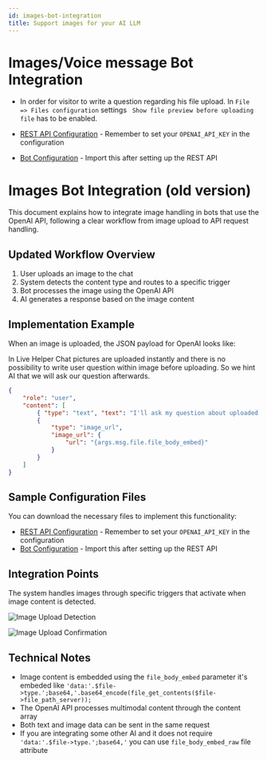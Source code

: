 ```yaml
---
id: images-bot-integration
title: Support images for your AI LLM
---
```


# Images/Voice message Bot Integration

* In order for visitor to write a question regarding his file upload. In `File => Files configuration` settings ` Show file preview before uploading file` has to be enabled.

* [REST API Configuration](/img/bot/voice-messages/rest-api-v2.json) - Remember to set your `OPENAI_API_KEY` in the configuration
* [Bot Configuration](/img/bot/voice-messages/bot-v2.json) - Import this after setting up the REST API

# Images Bot Integration (old version)

This document explains how to integrate image handling in bots that use the OpenAI API, following a clear workflow from image upload to API request handling.

## Updated Workflow Overview

1. User uploads an image to the chat
2. System detects the content type and routes to a specific trigger
3. Bot processes the image using the OpenAI API
4. AI generates a response based on the image content

## Implementation Example

When an image is uploaded, the JSON payload for OpenAI looks like:

In Live Helper Chat pictures are uploaded instantly and there is no possibility to write user question within image before uploading. So we hint AI that we will ask our question afterwards.

```json
{
    "role": "user",
    "content": [
        { "type": "text", "text": "I'll ask my question about uploaded picture in the next message" },
        {
            "type": "image_url",
            "image_url": {
                "url": "{args.msg.file.file_body_embed}"
            }
        }
    ]
}
```

## Sample Configuration Files

You can download the necessary files to implement this functionality:

* [REST API Configuration](/img/bot/voice-messages/rest-api.json) - Remember to set your `OPENAI_API_KEY` in the configuration
* [Bot Configuration](/img/bot/voice-messages/bot.json) - Import this after setting up the REST API

## Integration Points

The system handles images through specific triggers that activate when image content is detected.

![Image Upload Detection](/img/bot/bots/router-unknown.jpg)

![Image Upload Confirmation](/img/bot/bots/image-was-uploaded.jpg)

## Technical Notes

* Image content is embedded using the `file_body_embed` parameter it's embeded like  `'data:'.$file->type.';base64,'.base64_encode(file_get_contents($file->file_path_server));`
* The OpenAI API processes multimodal content through the content array
* Both text and image data can be sent in the same request
* If you are integrating some other AI and it does not require `'data:'.$file->type.';base64,'` you can use `file_body_embed_raw` file attribute 